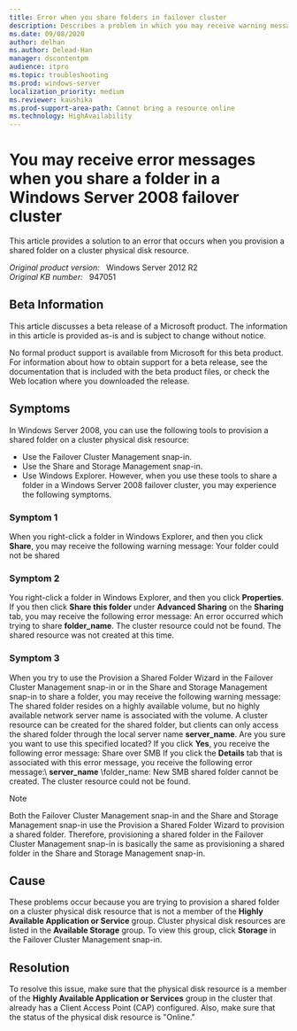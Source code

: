 ```yaml
---
title: Error when you share folders in failover cluster
description: Describes a problem in which you may receive warning messages or error messages when you provision a shared folder on a cluster physical disk resource in Windows Server 2008.
ms.date: 09/08/2020
author: delhan
ms.author: Delead-Han
manager: dscontentpm
audience: itpro
ms.topic: troubleshooting
ms.prod: windows-server
localization_priority: medium
ms.reviewer: kaushika
ms.prod-support-area-path: Cannot bring a resource online
ms.technology: HighAvailability
---
```

# You may receive error messages when you share a folder in a Windows Server 2008 failover cluster

This article provides a solution to an error that occurs when you provision a shared folder on a cluster physical disk resource.

_Original product version:_ &nbsp; Windows Server 2012 R2  
_Original KB number:_ &nbsp; 947051

## Beta Information

This article discusses a beta release of a Microsoft product. The information in this article is provided as-is and is subject to change without notice.

No formal product support is available from Microsoft for this beta product. For information about how to obtain support for a beta release, see the documentation that is included with the beta product files, or check the Web location where you downloaded the release.  

## Symptoms

In Windows Server 2008, you can use the following tools to provision a shared folder on a cluster physical disk resource:
- Use the Failover Cluster Management snap-in.
- Use the Share and Storage Management snap-in.
- Use Windows Explorer. However, when you use these tools to share a folder in a Windows Server 2008 failover cluster, you may experience the following symptoms.

### Symptom 1

When you right-click a folder in Windows Explorer, and then you click **Share**, you may receive the following warning message: Your folder could not be shared

### Symptom 2

You right-click a folder in Windows Explorer, and then you click **Properties**. If you then click **Share this folder** under **Advanced Sharing** on the **Sharing** tab, you may receive the following error message: An error occurred which trying to share **folder_name**. The cluster resource could not be found. The shared resource was not created at this time.

### Symptom 3

When you try to use the Provision a Shared Folder Wizard in the Failover Cluster Management snap-in or in the Share and Storage Management snap-in to share a folder, you may receive the following warning message: The shared folder resides on a highly available volume, but no highly available network server name is associated with the volume. A cluster resource can be created for the shared folder, but clients can only access the shared folder through the local server name **server_name**. Are you sure you want to use this specified located?
If you click **Yes**, you receive the following error message: Share over SMB
If you click the **Details** tab that is associated with this error message, you receive the following error message:\\ **server_name** \folder_name: New SMB shared folder cannot be created. The cluster resource could not be found.
> [!NOTE]
> Both the Failover Cluster Management snap-in and the Share and Storage Management snap-in use the Provision a Shared Folder Wizard to provision a shared folder. Therefore, provisioning a shared folder in the Failover Cluster Management snap-in is basically the same as provisioning a shared folder in the Share and Storage Management snap-in.

## Cause

These problems occur because you are trying to provision a shared folder on a cluster physical disk resource that is not a member of the **Highly Available Application or Service** group. Cluster physical disk resources are listed in the **Available Storage** group. To view this group, click **Storage** in the Failover Cluster Management snap-in.

## Resolution

To resolve this issue, make sure that the physical disk resource is a member of the **Highly Available Application or Services** group in the cluster that already has a Client Access Point (CAP) configured. Also, make sure that the status of the physical disk resource is "Online."
